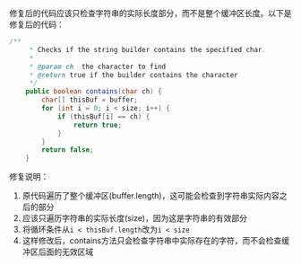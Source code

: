 修复后的代码应该只检查字符串的实际长度部分，而不是整个缓冲区长度。以下是修复后的代码：

```java
/**
     * Checks if the string builder contains the specified char.
     *
     * @param ch  the character to find
     * @return true if the builder contains the character
     */
    public boolean contains(char ch) {
        char[] thisBuf = buffer;
        for (int i = 0; i < size; i++) {
            if (thisBuf[i] == ch) {
                return true;
            }
        }
        return false;
    }
```

修复说明：
1. 原代码遍历了整个缓冲区(buffer.length)，这可能会检查到字符串实际内容之后的部分
2. 应该只遍历字符串的实际长度(size)，因为这是字符串的有效部分
3. 将循环条件从`i < thisBuf.length`改为`i < size`
4. 这样修改后，contains方法只会检查字符串中实际存在的字符，而不会检查缓冲区后面的无效区域